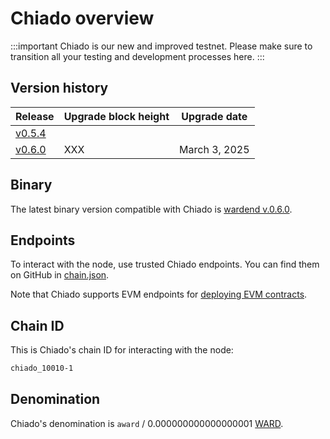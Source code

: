 ﻿---
sidebar_position: 1
---

# Chiado overview

:::important
Chiado is our new and improved testnet. Please make sure to transition all your testing and development processes here.
:::

## Version history

| Release                                                                         | Upgrade block height | Upgrade date  |
| ------------------------------------------------------------------------------- | -------------------- | ------------- |
| [v0.5.4](https://github.com/warden-protocol/wardenprotocol/releases/tag/v0.5.4) |                      |               |
| [v0.6.0](https://github.com/warden-protocol/wardenprotocol/releases/tag/v0.6.0) | XXX                  | March 3, 2025 |

## Binary

The latest binary version compatible with Chiado is [wardend v.0.6.0](https://github.com/warden-protocol/wardenprotocol/releases/tag/v0.6.0).


## Endpoints

To interact with the node, use trusted Chiado endpoints. You can find them on GitHub in [chain.json](https://github.com/warden-protocol/networks/tree/main/testnets/chiado/chain.json).

Note that Chiado supports EVM endpoints for [deploying EVM contracts](http://localhost:3000/build-an-app/deploy-smart-contracts-on-warden/deploy-an-evm-contract).

## Chain ID

This is Chiado's chain ID for interacting with the node:

```bash
chiado_10010-1
```

## Denomination

Chiado's denomination is `award` / 0.000000000000000001 [WARD](/tokens/ward-token/ward).